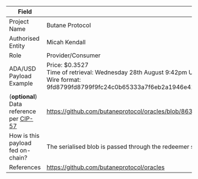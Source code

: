 | Field | Value |
|-------|-------|
| Project Name | Butane Protocol |
| Authorised Entity | Micah Kendall |
| Role | Provider/Consumer |
| ADA/USD Payload Example | Price: $0.3527<br>Time of retrieval: Wednesday 28th August 9:42pm UTC<br>Wire format: 9fd8799fd8799f9fc24c0b65333a7f6eb2a1946e41aec24c0d229a1010a563f762043043c24c0683ea2f84cb4712eba196e9c24c0eb8c673e3774c058ad9db23c24b797f13ccc50ffb17a5ddf5c24d615902c77ebd9b7dee181e5880ff4455534462c24c204fce5e3e25026110000000d8799fd8799fd87a9f1b000001919aee9e43ffd87a80ffd8799fd87a9f1b000001919af33223ffd87980ffffff5840d0837e212c7752555118a9a2020feb9f35b0f0bb70caa01db2651c3591228c7ca3b93d18c2ac887628c7b25efa865e46d40be0213ed92747f639e6032c8a8e04ffff |
| (**optional**) Data reference per [CIP-57](https://cips.cardano.org/cip/CIP-57) | https://github.com/butaneprotocol/oracles/blob/86345d6d653938acac1db9f31da212d69781c9db/blueprint.json |
| How is this payload fed on-chain? | The serialised blob is passed through the redeemer set, signature validation is applied and some sanity checks. |
| References | https://github.com/butaneprotocol/oracles |
